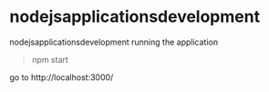 # nodejsapplicationsdevelopment
nodejsapplicationsdevelopment
running the application

>npm start

go to http://localhost:3000/
